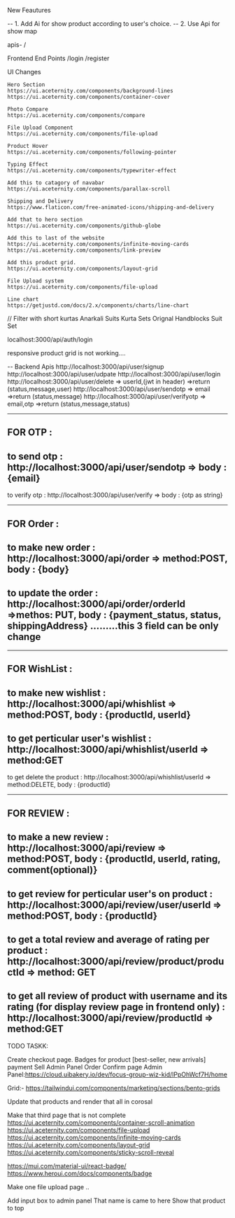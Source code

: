 New Feautures

-- 1. Add Ai for show product according to user's choice.
-- 2. Use Api for show map

apis- /

Frontend End Points
/login
/register

UI Changes

    Hero Section
    https://ui.aceternity.com/components/background-lines
    https://ui.aceternity.com/components/container-cover

    Photo Compare
    https://ui.aceternity.com/components/compare

    File Upload Component
    https://ui.aceternity.com/components/file-upload

    Product Hover
    https://ui.aceternity.com/components/following-pointer

    Typing Effect
    https://ui.aceternity.com/components/typewriter-effect

    Add this to catagory of navabar
    https://ui.aceternity.com/components/parallax-scroll
    
    Shipping and Delivery
    https://www.flaticon.com/free-animated-icons/shipping-and-delivery

    Add that to hero section
    https://ui.aceternity.com/components/github-globe

    Add this to last of the website
    https://ui.aceternity.com/components/infinite-moving-cards
    https://ui.aceternity.com/components/link-preview

    Add this product grid.
    https://ui.aceternity.com/components/layout-grid

    File Upload system
    https://ui.aceternity.com/components/file-upload

    Line chart
    https://getjustd.com/docs/2.x/components/charts/line-chart


// Filter with
short kurtas
Anarkali Suits
Kurta Sets
Orignal Handblocks Suit Set


<!-- todo: In assests one screen shot show that ss and add that all products in that footer section-->
<!-- todo: Make username api and find that all username and make that api -->
<!-- todo: Add that state api and make that looks like that -->

localhost:3000/api/auth/login

responsive product grid is not working....

-- Backend Apis
http://localhost:3000/api/user/signup
http://localhost:3000/api/user/udpate
http://localhost:3000/api/user/login
http://localhost:3000/api/user/delete => userId,(jwt in header) =>return (status,message,user)
http://localhost:3000/api/user/sendotp => email =>return (status,message)
http://localhost:3000/api/user/verifyotp => email,otp =>return (status,message,status)

****************************************************************************************
FOR OTP :
----------------------------------------------------------------------------------------
to send otp : http://localhost:3000/api/user/sendotp => body : {email}
----------------------------------------------------------------------------------------
to verify otp : http://localhost:3000/api/user/verify => body : {otp as string}

****************************************************************************************
FOR Order : 
----------------------------------------------------------------------------------------
to make new order : http://localhost:3000/api/order => method:POST, body : {body}
----------------------------------------------------------------------------------------
to update the order : http://localhost:3000/api/order/orderId =>methos: PUT, body : {payment_status, status, shippingAddress} .........this 3 field can be only change
----------------------------------------------------------------------------------------


****************************************************************************************
FOR WishList : 
----------------------------------------------------------------------------------------
to make new wishlist : http://localhost:3000/api/whishlist => method:POST, body : {productId, userId}
----------------------------------------------------------------------------------------
to get perticular user's wishlist : http://localhost:3000/api/whishlist/userId => method:GET
----------------------------------------------------------------------------------------
to get delete the product : http://localhost:3000/api/whishlist/userId => method:DELETE, body : {productId}


****************************************************************************************
FOR REVIEW : 
----------------------------------------------------------------------------------------
to make a new review : http://localhost:3000/api/review => method:POST, body : {productId, userId, rating, comment(optional)}
----------------------------------------------------------------------------------------
to get review for perticular user's on product : http://localhost:3000/api/review/user/userId => method:POST, body : {productId}
----------------------------------------------------------------------------------------
to get a total review and average of rating per product : http://localhost:3000/api/review/product/productId => method: GET
----------------------------------------------------------------------------------------
to get all review of product with username and its rating (for display review page in frontend only) : http://localhost:3000/api/review/productId => method:GET
----------------------------------------------------------------------------------------






<!-- TODO: Fix that all spacing things that is not working proper -->





TODO TASKK:

Create checkout page.
Badges for product [best-seller, new arrivals]
payment
Sell
Admin Panel
Order Confirm page
Admin Panel:https://cloud.uibakery.io/dev/focus-group-wiz-kid/lPpOhWcf7H/home


Grid:-
https://tailwindui.com/components/marketing/sections/bento-grids




Update that products and render that all in corosal 

Make that third page that is not complete
https://ui.aceternity.com/components/container-scroll-animation
https://ui.aceternity.com/components/file-upload
https://ui.aceternity.com/components/infinite-moving-cards
https://ui.aceternity.com/components/layout-grid
https://ui.aceternity.com/components/sticky-scroll-reveal




https://mui.com/material-ui/react-badge/
https://www.heroui.com/docs/components/badge

Make one file upload page ..



<!-- TODO: Add one thing in admin panel  -->

Add input box to admin panel
    That name is came to here
    Show that product to top


<!-- Todo: Update Data collection with sale products -->
<!-- todo Update data Collection with catagory products -->
<!-- todo: Or else udpate that with quality -->